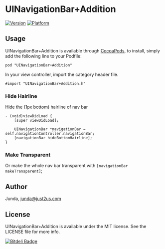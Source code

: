 # UINavigationBar+Addition

[![Version](http://cocoapod-badges.herokuapp.com/v/UINavigationBar+Addition/badge.png)](http://cocoadocs.org/docsets/UINavigationBar+Addition)
[![Platform](http://cocoapod-badges.herokuapp.com/p/UINavigationBar+Addition/badge.png)](http://cocoadocs.org/docsets/UINavigationBar+Addition)

## Usage

UINavigationBar+Addition is available through [CocoaPods](http://cocoapods.org), to install, simply add the following line to your Podfile:

    pod "UINavigationBar+Addition"

In your view controller, import the category header file.

    #import "UINavigationBar+Addition.h"

### Hide Hairline

Hide the (1px bottom) hairline of nav bar

    - (void)viewDidLoad {
        [super viewDidLoad];

        UINavigationBar *navigationBar = self.navigationController.navigationBar;
        [navigationBar hideBottomHairline];
    }

### Make Transparent

Or make the whole nav bar transparent with `[navigationBar makeTransparent]`;


## Author

Junda, junda@just2us.com

## License

UINavigationBar+Addition is available under the MIT license. See the LICENSE file for more info.



[![Bitdeli Badge](https://d2weczhvl823v0.cloudfront.net/samwize/uinavigationbar-addition/trend.png)](https://bitdeli.com/free "Bitdeli Badge")


